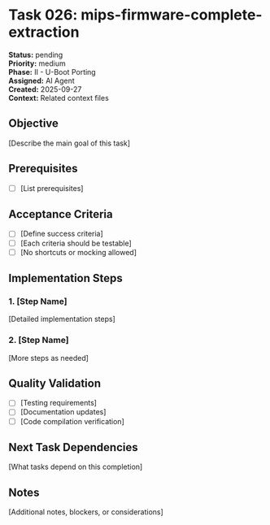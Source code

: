 # Task 026: mips-firmware-complete-extraction

**Status:** pending  
**Priority:** medium  
**Phase:** II - U-Boot Porting  
**Assigned:** AI Agent  
**Created:** 2025-09-27  
**Context:** Related context files

## Objective

[Describe the main goal of this task]

## Prerequisites

- [ ] [List prerequisites]

## Acceptance Criteria

- [ ] [Define success criteria]
- [ ] [Each criteria should be testable]
- [ ] [No shortcuts or mocking allowed]

## Implementation Steps

### 1. [Step Name]
[Detailed implementation steps]

### 2. [Step Name]  
[More steps as needed]

## Quality Validation

- [ ] [Testing requirements]
- [ ] [Documentation updates]
- [ ] [Code compilation verification]

## Next Task Dependencies

[What tasks depend on this completion]

## Notes

[Additional notes, blockers, or considerations]
